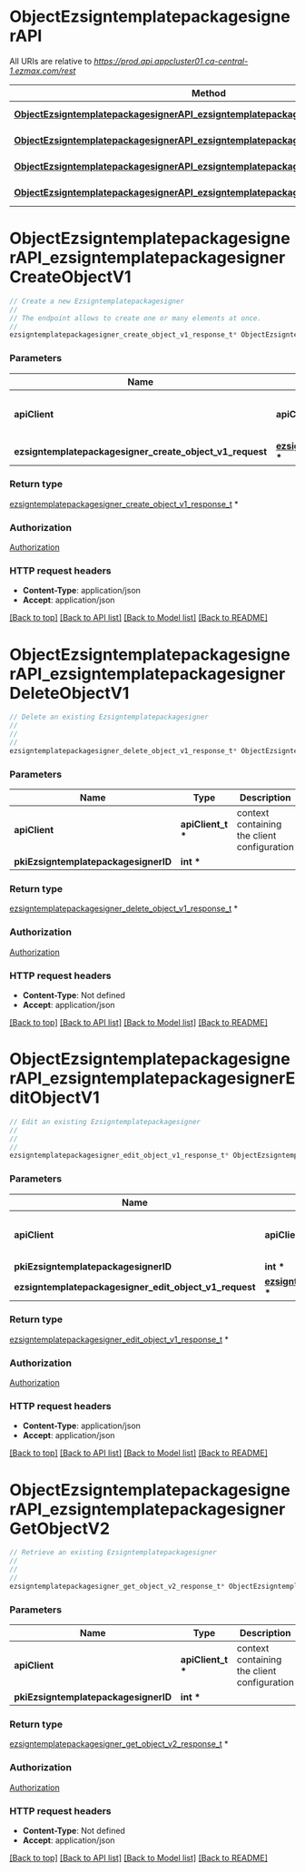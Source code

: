 # ObjectEzsigntemplatepackagesignerAPI

All URIs are relative to *https://prod.api.appcluster01.ca-central-1.ezmax.com/rest*

Method | HTTP request | Description
------------- | ------------- | -------------
[**ObjectEzsigntemplatepackagesignerAPI_ezsigntemplatepackagesignerCreateObjectV1**](ObjectEzsigntemplatepackagesignerAPI.md#ObjectEzsigntemplatepackagesignerAPI_ezsigntemplatepackagesignerCreateObjectV1) | **POST** /1/object/ezsigntemplatepackagesigner | Create a new Ezsigntemplatepackagesigner
[**ObjectEzsigntemplatepackagesignerAPI_ezsigntemplatepackagesignerDeleteObjectV1**](ObjectEzsigntemplatepackagesignerAPI.md#ObjectEzsigntemplatepackagesignerAPI_ezsigntemplatepackagesignerDeleteObjectV1) | **DELETE** /1/object/ezsigntemplatepackagesigner/{pkiEzsigntemplatepackagesignerID} | Delete an existing Ezsigntemplatepackagesigner
[**ObjectEzsigntemplatepackagesignerAPI_ezsigntemplatepackagesignerEditObjectV1**](ObjectEzsigntemplatepackagesignerAPI.md#ObjectEzsigntemplatepackagesignerAPI_ezsigntemplatepackagesignerEditObjectV1) | **PUT** /1/object/ezsigntemplatepackagesigner/{pkiEzsigntemplatepackagesignerID} | Edit an existing Ezsigntemplatepackagesigner
[**ObjectEzsigntemplatepackagesignerAPI_ezsigntemplatepackagesignerGetObjectV2**](ObjectEzsigntemplatepackagesignerAPI.md#ObjectEzsigntemplatepackagesignerAPI_ezsigntemplatepackagesignerGetObjectV2) | **GET** /2/object/ezsigntemplatepackagesigner/{pkiEzsigntemplatepackagesignerID} | Retrieve an existing Ezsigntemplatepackagesigner


# **ObjectEzsigntemplatepackagesignerAPI_ezsigntemplatepackagesignerCreateObjectV1**
```c
// Create a new Ezsigntemplatepackagesigner
//
// The endpoint allows to create one or many elements at once.
//
ezsigntemplatepackagesigner_create_object_v1_response_t* ObjectEzsigntemplatepackagesignerAPI_ezsigntemplatepackagesignerCreateObjectV1(apiClient_t *apiClient, ezsigntemplatepackagesigner_create_object_v1_request_t * ezsigntemplatepackagesigner_create_object_v1_request);
```

### Parameters
Name | Type | Description  | Notes
------------- | ------------- | ------------- | -------------
**apiClient** | **apiClient_t \*** | context containing the client configuration |
**ezsigntemplatepackagesigner_create_object_v1_request** | **[ezsigntemplatepackagesigner_create_object_v1_request_t](ezsigntemplatepackagesigner_create_object_v1_request.md) \*** |  | 

### Return type

[ezsigntemplatepackagesigner_create_object_v1_response_t](ezsigntemplatepackagesigner_create_object_v1_response.md) *


### Authorization

[Authorization](../README.md#Authorization)

### HTTP request headers

 - **Content-Type**: application/json
 - **Accept**: application/json

[[Back to top]](#) [[Back to API list]](../README.md#documentation-for-api-endpoints) [[Back to Model list]](../README.md#documentation-for-models) [[Back to README]](../README.md)

# **ObjectEzsigntemplatepackagesignerAPI_ezsigntemplatepackagesignerDeleteObjectV1**
```c
// Delete an existing Ezsigntemplatepackagesigner
//
// 
//
ezsigntemplatepackagesigner_delete_object_v1_response_t* ObjectEzsigntemplatepackagesignerAPI_ezsigntemplatepackagesignerDeleteObjectV1(apiClient_t *apiClient, int pkiEzsigntemplatepackagesignerID);
```

### Parameters
Name | Type | Description  | Notes
------------- | ------------- | ------------- | -------------
**apiClient** | **apiClient_t \*** | context containing the client configuration |
**pkiEzsigntemplatepackagesignerID** | **int \*** |  | 

### Return type

[ezsigntemplatepackagesigner_delete_object_v1_response_t](ezsigntemplatepackagesigner_delete_object_v1_response.md) *


### Authorization

[Authorization](../README.md#Authorization)

### HTTP request headers

 - **Content-Type**: Not defined
 - **Accept**: application/json

[[Back to top]](#) [[Back to API list]](../README.md#documentation-for-api-endpoints) [[Back to Model list]](../README.md#documentation-for-models) [[Back to README]](../README.md)

# **ObjectEzsigntemplatepackagesignerAPI_ezsigntemplatepackagesignerEditObjectV1**
```c
// Edit an existing Ezsigntemplatepackagesigner
//
// 
//
ezsigntemplatepackagesigner_edit_object_v1_response_t* ObjectEzsigntemplatepackagesignerAPI_ezsigntemplatepackagesignerEditObjectV1(apiClient_t *apiClient, int pkiEzsigntemplatepackagesignerID, ezsigntemplatepackagesigner_edit_object_v1_request_t * ezsigntemplatepackagesigner_edit_object_v1_request);
```

### Parameters
Name | Type | Description  | Notes
------------- | ------------- | ------------- | -------------
**apiClient** | **apiClient_t \*** | context containing the client configuration |
**pkiEzsigntemplatepackagesignerID** | **int \*** |  | 
**ezsigntemplatepackagesigner_edit_object_v1_request** | **[ezsigntemplatepackagesigner_edit_object_v1_request_t](ezsigntemplatepackagesigner_edit_object_v1_request.md) \*** |  | 

### Return type

[ezsigntemplatepackagesigner_edit_object_v1_response_t](ezsigntemplatepackagesigner_edit_object_v1_response.md) *


### Authorization

[Authorization](../README.md#Authorization)

### HTTP request headers

 - **Content-Type**: application/json
 - **Accept**: application/json

[[Back to top]](#) [[Back to API list]](../README.md#documentation-for-api-endpoints) [[Back to Model list]](../README.md#documentation-for-models) [[Back to README]](../README.md)

# **ObjectEzsigntemplatepackagesignerAPI_ezsigntemplatepackagesignerGetObjectV2**
```c
// Retrieve an existing Ezsigntemplatepackagesigner
//
// 
//
ezsigntemplatepackagesigner_get_object_v2_response_t* ObjectEzsigntemplatepackagesignerAPI_ezsigntemplatepackagesignerGetObjectV2(apiClient_t *apiClient, int pkiEzsigntemplatepackagesignerID);
```

### Parameters
Name | Type | Description  | Notes
------------- | ------------- | ------------- | -------------
**apiClient** | **apiClient_t \*** | context containing the client configuration |
**pkiEzsigntemplatepackagesignerID** | **int \*** |  | 

### Return type

[ezsigntemplatepackagesigner_get_object_v2_response_t](ezsigntemplatepackagesigner_get_object_v2_response.md) *


### Authorization

[Authorization](../README.md#Authorization)

### HTTP request headers

 - **Content-Type**: Not defined
 - **Accept**: application/json

[[Back to top]](#) [[Back to API list]](../README.md#documentation-for-api-endpoints) [[Back to Model list]](../README.md#documentation-for-models) [[Back to README]](../README.md)

